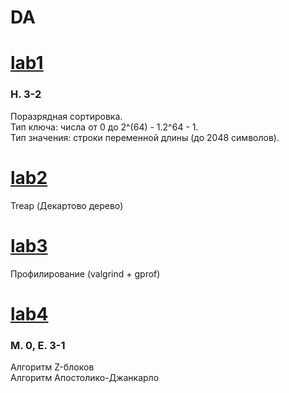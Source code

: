 # DA

# [lab1](./lab1/src) 
### **H. 3-2**

Поразрядная сортировка.  
Тип ключа: числа от 0 до 2^(64) - 1.2^64 - 1.  
Тип значения: строки переменной длины (до 2048 символов).  

# [lab2](./lab2/src) 
Treap (Декартово дерево)

# [lab3](./lab3/src) 
Профилирование (valgrind + gprof)

# [lab4](./lab4/) 
### **М. 0, E. 3-1**
Алгоритм Z-блоков  
Алгоритм Апостолико-Джанкарло
